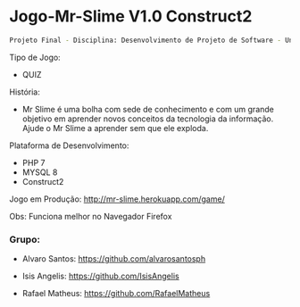 # Jogo-Mr-Slime V1.0 Construct2

```sh
Projeto Final - Disciplina: Desenvolvimento de Projeto de Software - Unipê 2019.1
```
Tipo de Jogo: 

* QUIZ

História:

* Mr Slime é uma bolha com sede de conhecimento e com um grande objetivo em aprender novos conceitos da tecnologia da informação. Ajude o Mr Slime a aprender sem que ele exploda.

Plataforma de Desenvolvimento: 

* PHP 7 
* MYSQL 8 
* Construct2

Jogo em Produção: http://mr-slime.herokuapp.com/game/

Obs: Funciona melhor no Navegador Firefox

### Grupo:
* Alvaro Santos:
https://github.com/alvarosantosph

* Isis Angelis:
https://github.com/IsisAngelis

* Rafael Matheus:
https://github.com/RafaelMatheus

